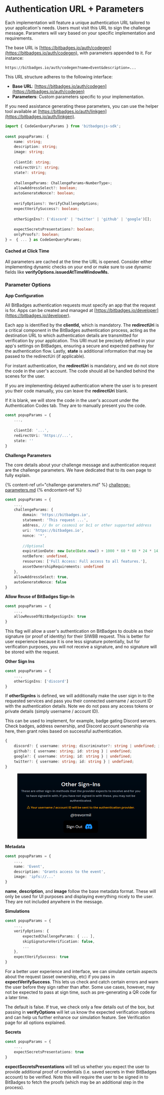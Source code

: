 # Authentication URL + Parameters

Each implementation will feature a unique authentication URL tailored to your application's needs. Users must visit this URL to sign the challenge message. Parameters will vary based on your specific implementation and requirements.

The base URL is [https://bitbadges.io/auth/codegen](https://bitbadges.io/auth/codegen), with parameters appended to it. For instance:

```vbnet
https://bitbadges.io/auth/codegen?name=Event&description=...
```

This URL structure adheres to the following interface:

* **Base URL**: [https://bitbadges.io/auth/codegen](https://bitbadges.io/auth/codegen)
* **Parameters**: Custom parameters specific to your implementation.

If you need assistance generating these parameters, you can use the helper tool available at [https://bitbadges.io/auth/linkgen](https://bitbadges.io/auth/linkgen).

```typescript
import { CodeGenQueryParams } from 'bitbadgesjs-sdk';

const popupParams: {
    name: string;
    description: string;
    image: string;

    clientId: string;
    redirectUri?: string;
    state?: string;

    challengeParams: ChallengeParams<NumberType>;
    allowAddressSelect?: boolean;
    autoGenerateNonce?: boolean;

    verifyOptions?: VerifyChallengeOptions;
    expectVerifySuccess?: boolean;

    otherSignIns?: ('discord' | 'twitter' | 'github' | 'google')[];

    expectSecretsPresentations?: boolean;
    onlyProofs?: boolean;
} =  { ... } as CodeGenQueryParams;
```

#### Cached at Click Time <a href="#cached-at-click-time" id="cached-at-click-time"></a>

All parameters are cached at the time the URL is opened. Consider either implementing dynamic checks on your end or make sure to use dynamic fields like **verifyOptions.issuedAtTimeWindowMs.**

### **Parameter Options**

**App Configuration**

All BitBadges authentication requests must specify an app that the request is for. Apps can be created and managed at [https://bitbadges.io/developer](https://bitbadges.io/developer).

Each app is identified by the **clientId,** which is mandatory. The **redirectUri** is a critical component in the BitBadges authentication process, acting as the destination URL to which authentication details are transmitted for verification by your application. This URI must be precisely defined in your app's settings on BitBadges, ensuring a secure and expected pathway for the authentication flow. Lastly, **state** is additional information that may be passed to the redirectUri (if applicable).

For instant authentication, the **redirectUri** is mandatory, and we do not store the code in the user's account. The code should all be handled behind the scenes for the user.

If you are implementing delayed authentication where the user is to present you their code manually, you can leave the **redirectUri** blank.

If it is blank, we will store the code in the user's account under the Authentication Codes tab. They are to manually present you the code.

```typescript
const popupParams = {
    ...,

    clientId: '...',
    redirectUri: 'https://...',
    state: ''
}
```

**Challenge Parameters**

The core details about your challenge message and authentication request are the challenge parameters. We have dedicated that to its own page to fully explain.

{% content-ref url="challenge-parameters.md" %}
[challenge-parameters.md](challenge-parameters.md)
{% endcontent-ref %}

```typescript
const popupParams = {
    ...,
    challengeParams: {
        domain: 'https://bitbadges.io',
        statement: 'This request ...',
        address, // 0x or cosmos1 or bc1 or other supported address
        uri: 'https://bitbadges.io',
        nonce: '*',
        
        //Optional
        expirationDate: new Date(Date.now() + 1000 * 60 * 60 * 24 * 14).toISOString(),
        notBefore: undefined,
        resources: ['Full Access: Full access to all features.'],
        assetOwnershipRequirements: undefined
    },
    allowAddressSelect: true,
    autoGenerateNonce: false
}
```

**Allow Reuse of BitBadges Sign-In**

```typescript
const popupParams = {
    ...,
    allowReuseOfBitBadgesSignIn: true
}
```

This flag will allow a user's authentication on BitBadges to double as their signature (or proof of identity) for their SIWBB request. This is better for user experience because it is one less signature potentially, but for verification purposes, you will not receive a signature, and no signature will be stored with the request.

**Other Sign Ins**

```typescript
const popupParams = {
    ...,
    otherSignIns: ['discord']
}
```

If **otherSignIns** is defined, we will additionally make the user sign in to the requested services and pass you their connected username / account ID with the authentication details. Note we do not pass any access tokens or private details (simply username / account ID).

This can be used to implement, for example, badge gating Discord servers. Check badges, address ownership, and Discord account ownership via here, then grant roles based on successful authentication.

```typescript
{
    discord?: { username: string; discriminator?: string | undefined; id: string } | undefined;
    github?: { username: string; id: string } | undefined;
    google?: { username: string; id: string } | undefined;
    twitter?: { username: string; id: string } | undefined;
}
```

<figure><img src="../../.gitbook/assets/image (2) (1) (1) (1) (1) (1) (1).png" alt=""><figcaption></figcaption></figure>

**Metadata**

```typescript
const popupParams = {
    ...,
    name: 'Event',
    description: 'Grants access to the event',
    image: 'ipfs://...'
}
```

**name**, **description**, and **image** follow the base metadata format. These will only be used for UI purposes and displaying everything nicely to the user. They are not included anywhere in the message.

**Simulations**

```typescript
const popupParams = {
    ...,
    verifyOptions: {
        expectedChallengeParams: { ... ],
        skipSignatureVerification: false,
        ...
    },
    expectVerifySuccess: true
}
```

For a better user experience and interface, we can simulate certain aspects about the request (asset ownership, etc) if you pass in **expectVerifySuccess**. This lets us check and catch certain errors and warn the user before they sign rather than after. Some use cases, however, may not be expected to pass at sign time, such as pre-generating a QR code for a later time.

The default is false. If true, we check only a few details out of the box, but passing in **verifyOptions** will let us know the expected verification options and can help us further enhance our simulation feature. See Verification page for all options explained.

**Secrets**

```typescript
const popupParams = {
    ...,
    expectSecretsPresentations: true
}
```

**expectSecretsPresentations** will tell us whether you expect the user to provide additional proof of credentials (i.e. saved secrets in their BitBadges account) to be verified. Note this will require the user to be signed in to BitBadges to fetch the proofs (which may be an additional step in the process).
